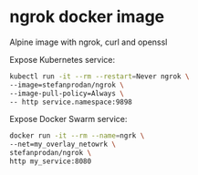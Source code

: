 # ngrok docker image

Alpine image with ngrok, curl and openssl

Expose Kubernetes service:

```bash
kubectl run -it --rm --restart=Never ngrok \
--image=stefanprodan/ngrok \
--image-pull-policy=Always \
-- http service.namespace:9898
```

Expose Docker Swarm service:

```bash
docker run -it --rm --name=ngrk \
--net=my_overlay_netowrk \
stefanprodan/ngrok \
http my_service:8080
```
